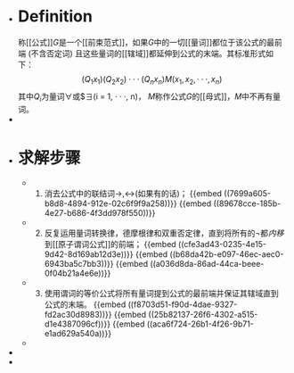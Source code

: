 - # Definition
  称[[公式]]$G$是一个[[前束范式]]，如果$G$中的一切[[量词]]都位于该公式的最前端 (不含否定词) 且这些量词的[[辖域]]都延伸到公式的末端。其标准形式如下：
  $$(Q_1x_1)(Q_2x_2) · · · (Q_nx_n)M(x_1, x_2, · · · , x_n)$$
  其中$Q_i$为量词$∀$或$∃(i = 1, · · ·, n)， $M$称作公式$G$的[[母式]]，$M$中不再有量词。
-
- # 求解步骤
	- 1. 消去公式中的联结词$→,↔$(如果有的话)；
	  {{embed ((7699a605-b8d8-4894-912e-02c6f9f9a258))}}
	  {{embed ((89678cce-185b-4e27-b686-4f3dd978f550))}}
	- 2. 反复运用量词转换律，德摩根律和双重否定律，直到将所有的$¬$都*内移*到[[原子谓词公式]]的前端；
	  {{embed ((cfe3ad43-0235-4e15-9d42-8d169ab12d3e))}}
	  {{embed ((b68da42b-e097-46ec-aec0-6943ba5c7bb3))}}
	  {{embed ((a036d8da-86ad-44ca-beee-0f04b21a4e6e))}}
	- 3. 使用谓词的等价公式将所有量词提到公式的最前端并保证其辖域直到公式的末端。
	  {{embed ((f8703d51-f90d-4dae-9327-fd2ac30d8983))}}
	  {{embed ((25b82137-26f6-4302-a515-d1e4387096cf))}}
	  {{embed ((aca6f724-26b1-4f26-9b71-e1ad629a540a))}}
	-
-
-
